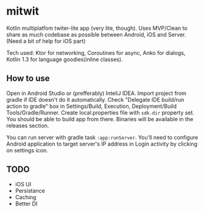 # mitwit

Kotlin multiplatfom twiter-lite app (very lite, though). Uses MVP/Clean to share as much codebase as possible between Android, iOS and Server. (Need a bit of help for iOS part)

Tech used: Ktor for networking, Coroutines for async, Anko for dialogs, Kotlin 1.3 for language goodies(inline classes).

## How to use
Open in Android Studio or (prefferably) InteliJ IDEA. Import project from gradle if IDE doesn't do it automatically. Check "Delegate IDE build/run action to gradle" box in Settings/Build, Execution, Deployment/Build Tools/Gradle/Runner. Create local.properties file with `sdk.dir` property set. You should be able to build app from there. Binaries will be available in the releases section. 

You can run server with gradle task `:app:runServer`. You'll need to configure Android application to target server's IP address in Login activity by clicking on settings icon. 

## TODO
 * iOS UI
 * Persistance
 * Caching
 * Better DI
